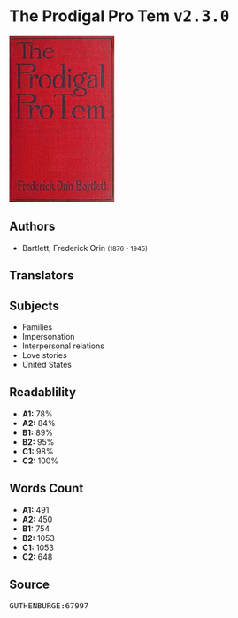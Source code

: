 # The Prodigal Pro Tem <kbd>v2.3.0</kbd>

![](./cover.medium.jpg "")

## Authors


 - Bartlett, Frederick Orin <small>(1876 - 1945)</small>

## Translators



## Subjects


 - Families
 - Impersonation
 - Interpersonal relations
 - Love stories
 - United States

## Readablility


 - **A1:** 78%
 - **A2:** 84%
 - **B1:** 89%
 - **B2:** 95%
 - **C1:** 98%
 - **C2:** 100%

## Words Count


 - **A1:** 491
 - **A2:** 450
 - **B1:** 754
 - **B2:** 1053
 - **C1:** 1053
 - **C2:** 648

## Source


<kbd>GUTHENBURGE:67997</kbd>
